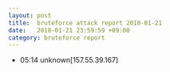 ```yaml
---
layout: post
title:  bruteforce attack report 2018-01-21
date:   2018-01-21 23:59:59 +09:00
category: bruteforce report
---
```


* 05:14 unknown[157.55.39.167]
